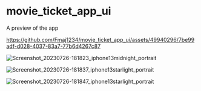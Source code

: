 # movie_ticket_app_ui

A preview of the app

https://github.com/Fmaj1234/movie_ticket_app_ui/assets/49940296/7be99adf-d028-4037-83a7-77b6d4267c87

![Screenshot_20230726-181823_iphone13midnight_portrait](https://github.com/Fmaj1234/movie_ticket_app_ui/assets/49940296/227189a2-5b08-4d2b-b6e9-e790e4a6e5bd)

![Screenshot_20230726-181837_iphone13starlight_portrait](https://github.com/Fmaj1234/movie_ticket_app_ui/assets/49940296/21d18a4e-2a03-4f16-b3ca-d3d36fb530aa)

![Screenshot_20230726-181847_iphone13starlight_portrait](https://github.com/Fmaj1234/movie_ticket_app_ui/assets/49940296/b35ea201-a8aa-4500-9308-107864632135)
